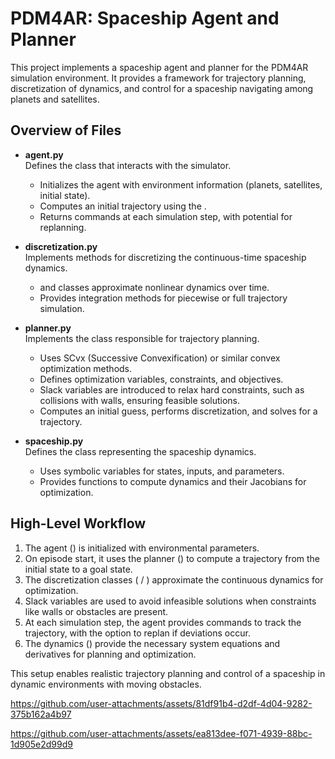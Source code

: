# PDM4AR: Spaceship Agent and Planner

This project implements a spaceship agent and planner for the PDM4AR simulation environment. It provides a framework for trajectory planning, discretization of dynamics, and control for a spaceship navigating among planets and satellites.

## Overview of Files

- **agent.py**  
  Defines the  class that interacts with the simulator.  
  - Initializes the agent with environment information (planets, satellites, initial state).  
  - Computes an initial trajectory using the .  
  - Returns commands at each simulation step, with potential for replanning.

- **discretization.py**  
  Implements methods for discretizing the continuous-time spaceship dynamics.  
  -  and  classes approximate nonlinear dynamics over time.  
  - Provides integration methods for piecewise or full trajectory simulation.

- **planner.py**  
  Implements the  class responsible for trajectory planning.  
  - Uses SCvx (Successive Convexification) or similar convex optimization methods.  
  - Defines optimization variables, constraints, and objectives.  
  - Slack variables are introduced to relax hard constraints, such as collisions with walls, ensuring feasible solutions.  
  - Computes an initial guess, performs discretization, and solves for a trajectory.

- **spaceship.py**  
  Defines the  class representing the spaceship dynamics.  
  - Uses symbolic variables for states, inputs, and parameters.  
  - Provides functions to compute dynamics and their Jacobians for optimization.

## High-Level Workflow

1. The agent () is initialized with environmental parameters.  
2. On episode start, it uses the planner () to compute a trajectory from the initial state to a goal state.  
3. The discretization classes ( / ) approximate the continuous dynamics for optimization.  
4. Slack variables are used to avoid infeasible solutions when constraints like walls or obstacles are present.  
5. At each simulation step, the agent provides commands to track the trajectory, with the option to replan if deviations occur.  
6. The dynamics () provide the necessary system equations and derivatives for planning and optimization.

This setup enables realistic trajectory planning and control of a spaceship in dynamic environments with moving obstacles.


https://github.com/user-attachments/assets/81df91b4-d2df-4d04-9282-375b162a4b97

https://github.com/user-attachments/assets/ea813dee-f071-4939-88bc-1d905e2d99d9


